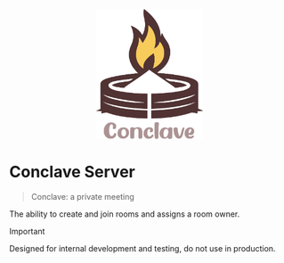 <div align="center">
    <img src="https://raw.githubusercontent.com/piot/conclave/main/docs/images/logo.svg" width="192" />
</div>

# Conclave Server

> Conclave: a private meeting

The ability to create and join rooms and assigns a room owner.

> [!IMPORTANT]
> Designed for internal development and testing, do not use in production.
